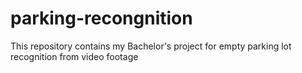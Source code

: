 # parking-recongnition

This repository contains my Bachelor's project for empty parking lot recognition from video footage

